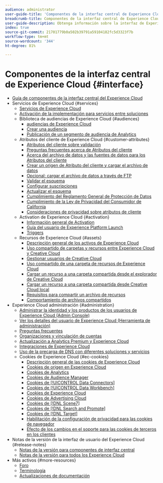 ```yaml
---
audience: administrator
user-guide-title: 'Componentes de la interfaz central de Experience Cloud '
breadcrumb-title: Componentes de la interfaz central de Experience Cloud
user-guide-description: Obtenga información sobre la interfaz de Experience Cloud, configure las preferencias, busque ayuda y objetos empresariales. Obtenga ayuda sobre la administración de usuarios y productos, los atributos del cliente, la biblioteca de audiencias, las cookies y los recursos de Experience Cloud.
index: true
source-git-commit: 21701779b0a502b39791a59104182fc5d3323f7b
workflow-type: tm+mt
source-wordcount: '344'
ht-degree: 81%

---
```



# Componentes de la interfaz central de Experience Cloud {#interface}

+ [Guía de componentes de la interfaz central del Experience Cloud](experience-cloud.md)
+ Servicios de Experience Cloud {#services}
   + [Servicios de Experience Cloud](core-services-landing.md)
   + [Activación de la implementación para servicios entre soluciones](core-services.md)
   + Biblioteca de audiencias de Experience Cloud {#audiences}
      + [audiencias de Experience Cloud](audience-library.md)
      + [Crear una audiencia](t-audience-create.md)
      + [Publicación de un segmento de audiencia de Analytics](t-publish-audience-segment.md)
   + Atributos del cliente de Experience Cloud {#customer-attributes}
      + [Atributos del cliente sobre validación](attributes.md)
      + [Preguntas frecuentes acerca de Atributos del cliente](faq-crs.md)
      + [Acerca del archivo de datos y las fuentes de datos para los Atributos del cliente](crs-data-file.md)
      + [Crear un origen de Atributo del cliente y cargar el archivo de datos](t-crs-usecase.md)
      + [Opcional: cargar el archivo de datos a través de FTP](t-upload-attributes-ftp.md)
      + [Validar el esquema](validate-schema.md)
      + [Configurar suscripciones](subscription.md)
      + [Actualizar el esquema](t-update-schema.md)
      + [Cumplimiento del Reglamento General de Protección de Datos](gdpr.md)
      + [Cumplimiento de la Ley de Privacidad del Consumidor de California](ccpa.md)
      + [Consideraciones de privacidad sobre atributos de cliente](privacy-mac.md)
   + Activation de Experience Cloud {#activation}
      + [Información general de Activation](activation.md)
      + [Guía del usuario de Experience Platform Launch](https://experienceleague.adobe.com/docs/experience-platform/tags/home.html?lang=en)
      + [Triggers](triggers.md)
   + Recursos de Experience Cloud {#assets}
      + [Descripción general de los activos de Experience Cloud](experience-cloud-assets.md)
      + [Uso compartido de carpetas y recursos entre Experience Cloud y Creative Cloud](creative-cloud.md)
      + [Gestionar usuarios de Creative Cloud](t-admin-add-cc-user.md)
      + [Uso compartido de una carpeta de recursos de Experience Cloud](t-share-creative-cloud.md)
      + [Cargar un recurso a una carpeta compartida desde el explorador de Creative Cloud](t-upload-asset-cc.md)
      + [Cargar un recurso a una carpeta compartida desde Creative Cloud local](t-cc-asset-upload-thor.md)
      + [Requisitos para compartir un archivo de recursos](assets-file-reqs.md)
      + [Comportamiento de archivos compartidos](asset-behavior.md)
+ Experience Cloud administración {#administration}
   + [Administrar la identidad y los productos de los usuarios de Experience Cloud (Admin Console)](admin-getting-started.md)
   + [Ver los detalles del usuario de Experience Cloud (Herramienta de administración)](admin-tool-experience-cloud.md)
   + [Preguntas frecuentes](faq.md)
   + [Organizaciones y vinculación de cuentas](organizations.md)
   + [Actualización a Analytics Premium y Experience Cloud](upgrade-to-analytics-premium.md)
   + [Integraciones de Experience Cloud](marketing-cloud-integrations.md)
   + [Uso de la precarga de DNS con diferentes soluciones y servicios](dns-prefetch.md)
   + Cookies de Experience Cloud {#ec-cookies}
      + [Descripción general de las cookies de Experience Cloud](cookies-privacy.md)
      + [Cookies de origen en Experience Cloud](cookies-first-party.md)
      + [Cookies de Analytics](cookies-analytics.md)
      + [Cookies de Audience Manager](cookies-am.md)
      + [Cookies de [!UICONTROL Data Connectors]](cookies-dc.md)
      + [Cookies de [!UICONTROL Data Workbench]](cookies-insight.md)
      + [Cookies de Experience Cloud](cookies-mc.md)
      + [Cookies de Advertising Cloud](cookies-advertising-cloud.md)
      + [Cookies de [!DNL Scene7]](cookies-s7.md)
      + [Cookies de [!DNL Search and Promote]](cookies-snp.md)
      + [Cookies de [!DNL Target]](cookies-target.md)
      + [Habilitación de la configuración de privacidad para las cookies de navegador](browser-cookie-settings.md)
      + [Efecto de los cambios en el soporte para las cookies de terceros en los clientes ](cookies-thirdparty.md)
+ Notas de la versión de la interfaz de usuario del Experience Cloud {#release-notes}
   + [Notas de la versión para componentes de interfaz central](release-notes.md)
   + [Notas de la versión para todos los Experience Cloud](https://experienceleague.adobe.com/docs/release-notes/experience-cloud/current.html?lang=es)
+ Más activos {#more-resources}
   + [Foro](https://experienceleaguecommunities.adobe.com/)
   + [Terminología](terms.md)
   + [Actualizaciones de documentación](doc-updates.md)
